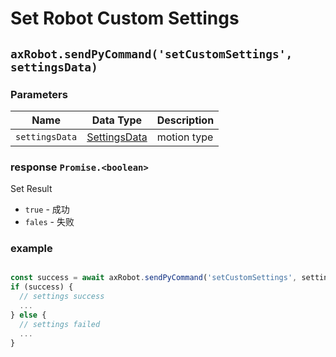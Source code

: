 # Set Robot Custom Settings

## `axRobot.sendPyCommand('setCustomSettings', settingsData)`

### Parameters

| Name | Data Type | Description |
| ------ | --------------------------------- | -------- |
| `settingsData` | [SettingsData](../../../Define/Define-SettingsData) | motion type |

### response `Promise.<boolean>`

Set Result

* `true` - 成功
* `fales` - 失败

### example

```typescript

const success = await axRobot.sendPyCommand('setCustomSettings', settingsData)
if (success) {
  // settings success
  ...
} else {
  // settings failed
  ...
}
```

